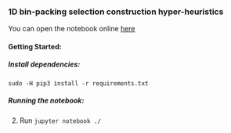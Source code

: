### 1D bin-packing selection construction hyper-heuristics

You can open the notebook online [here](https://github.com/quintonweenink/1d-bin-packing-selection-constructive-hyper-heuristics/blob/master/selection-constructive-hyper-heuristics.ipynb)

#### Getting Started:

##### Install dependencies:
`sudo -H pip3 install -r requirements.txt`

##### Running the notebook:
2. Run `jupyter notebook ./`
